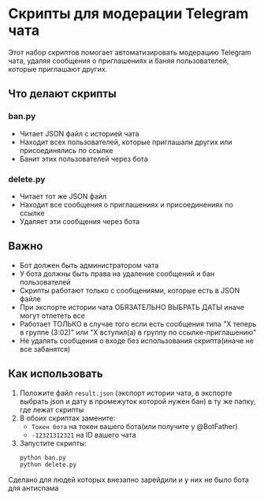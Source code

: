 # Скрипты для модерации Telegram чата

Этот набор скриптов помогает автоматизировать модерацию Telegram чата, удаляя сообщения о приглашениях и баняя пользователей, которые приглашают других.

## Что делают скрипты

### ban.py
- Читает JSON файл с историей чата
- Находит всех пользователей, которые приглашали других или присоединялись по ссылке
- Банит этих пользователей через бота

### delete.py
- Читает тот же JSON файл
- Находит все сообщения о приглашениях и присоединениях по ссылке
- Удаляет эти сообщения через бота

## Важно
- Бот должен быть администратором чата
- У бота должны быть права на удаление сообщений и бан пользователей
- Скрипты работают только с сообщениями, которые есть в JSON файле
- При экспорте истории чата ОБЯЗАТЕЛЬНО ВЫБРАТЬ ДАТЫ иначе могут отлететь все
- Работает ТОЛЬКО в случае того если есть сообщения типа "X теперь в группе (3:02)" или "X вступил(а) в группу по ссылке-приглашению"
- Не удалять сообщения о входе без использования скрипта(иначе не все забанятся)

## Как использовать

1. Положите файл `result.json` (экспорт истории чата, в экспорте выбрать json и дату в промежуток которой нужен бан) в ту же папку, где лежат скрипты
2. В обоих скриптах замените:
   - `Токен бота` на токен вашего бота(или получите у @BotFather)
   - `-12321312321` на ID вашего чата
3. Запустите скрипты:
   ```bash
   python ban.py
   python delete.py
   ```


Сделано для людей которых внезапно зарейдили и у них не было бота для антиспама
